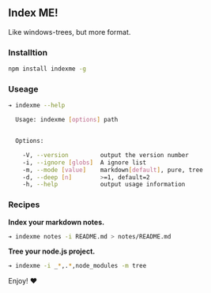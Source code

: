 ## Index ME!
Like windows-trees, but more format.

### Installtion
```bash
npm install indexme -g
```
### Useage
```bash
➔ indexme --help

  Usage: indexme [options] path


  Options:

    -V, --version         output the version number
    -i, --ignore [globs]  A ignore list
    -m, --mode [value]    markdown[default], pure, tree
    -d, --deep [n]        >=1, default=2
    -h, --help            output usage information

```

### Recipes

**Index your markdown notes.**
```bash
➔ indexme notes -i README.md > notes/README.md
```

**Tree your node.js project.**
```bash
➔ indexme -i _*,.*,node_modules -m tree
```

Enjoy! :heart: